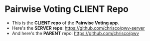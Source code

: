 # Pairwise Voting CLIENT Repo

* This is the __CLIENT repo__ of the  __Pairwise Voting app__.
* Here's the __SERVER repo__: https://github.com/chrisco/pwv-server
* And here's the __PARENT__ repo: https://github.com/chrisco/pwv
